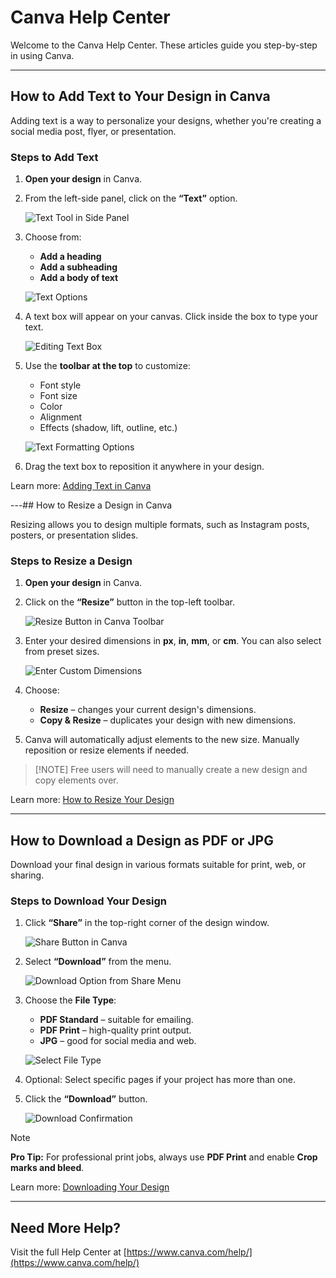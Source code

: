 # Canva Help Center

Welcome to the Canva Help Center. These articles guide you step-by-step in using Canva.

---

## How to Add Text to Your Design in Canva

Adding text is a way to personalize your designs, whether you're creating a social media post, flyer, or presentation.

### Steps to Add Text

1. **Open your design** in Canva.

2. From the left-side panel, click on the **“Text”** option.

   ![Text Tool in Side Panel](https://example.com/images/text-tool.png)

3. Choose from:
   - **Add a heading**
   - **Add a subheading**
   - **Add a body of text**

   ![Text Options](https://example.com/images/text-options.png)

4. A text box will appear on your canvas. Click inside the box to type your text.

   ![Editing Text Box](https://example.com/images/edit-text.png)

5. Use the **toolbar at the top** to customize:
   - Font style  
   - Font size  
   - Color  
   - Alignment  
   - Effects (shadow, lift, outline, etc.)

   ![Text Formatting Options](https://example.com/images/text-formatting.png)

6. Drag the text box to reposition it anywhere in your design.

Learn more: [Adding Text in Canva](https://www.canva.com/help/article/adding-text-to-designs)

---## How to Resize a Design in Canva

Resizing allows you to design multiple formats, such as Instagram posts, posters, or presentation slides.

### Steps to Resize a Design

1. **Open your design** in Canva.

2. Click on the **“Resize”** button in the top-left toolbar.

   ![Resize Button in Canva Toolbar](https://example.com/images/resize-button.png)

3. Enter your desired dimensions in **px**, **in**, **mm**, or **cm**. You can also select from preset sizes.

   ![Enter Custom Dimensions](https://example.com/images/custom-dimensions.png)

4. Choose:
   - **Resize** – changes your current design's dimensions.
   - **Copy & Resize** – duplicates your design with new dimensions.

5. Canva will automatically adjust elements to the new size. Manually reposition or resize elements if needed.

> [!NOTE] Free users will need to manually create a new design and copy elements over.

Learn more: [How to Resize Your Design](https://www.canva.com/help/article/how-to-resize-your-design)

---

## How to Download a Design as PDF or JPG

Download your final design in various formats suitable for print, web, or sharing.

### Steps to Download Your Design

1. Click **“Share”** in the top-right corner of the design window.

   ![Share Button in Canva](https://example.com/images/share-button.png)

2. Select **“Download”** from the menu.

   ![Download Option from Share Menu](https://example.com/images/download-option.png)

3. Choose the **File Type**:
   - **PDF Standard** – suitable for emailing.
   - **PDF Print** – high-quality print output.
   - **JPG** – good for social media and web.

   ![Select File Type](https://example.com/images/select-file-type.png)

4. Optional: Select specific pages if your project has more than one.

5. Click the **“Download”** button.

   ![Download Confirmation](https://example.com/images/download-confirmation.png)

> [!NOTE]

**Pro Tip:** For professional print jobs, always use **PDF Print** and enable **Crop marks and bleed**.

Learn more: [Downloading Your Design](https://www.canva.com/help/article/downloading-your-design)

---

## Need More Help?

Visit the full Help Center at [https://www.canva.com/help/](https://www.canva.com/help/)
